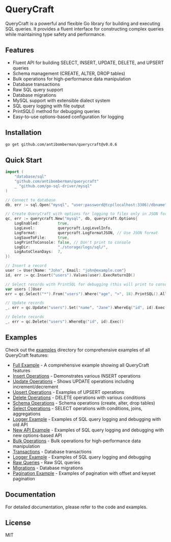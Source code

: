 # QueryCraft

QueryCraft is a powerful and flexible Go library for building and executing SQL queries. It provides a fluent interface for constructing complex queries while maintaining type safety and performance.

## Features

- Fluent API for building SELECT, INSERT, UPDATE, DELETE, and UPSERT queries
- Schema management (CREATE, ALTER, DROP tables)
- Bulk operations for high-performance data manipulation
- Database transactions
- Raw SQL query support
- Database migrations
- MySQL support with extensible dialect system
- SQL query logging with file output
- PrintSQL() method for debugging queries
- Easy-to-use options-based configuration for logging

## Installation

```bash
go get github.com/antibomberman/querycraft@v0.0.6
```

## Quick Start

```go
import (
    "database/sql"
    "github.com/antibomberman/querycraft"
    _ "github.com/go-sql-driver/mysql"
)

// Connect to database
db, err := sql.Open("mysql", "user:password@tcp(localhost:3306)/dbname")

// Create QueryCraft with options for logging to files only in JSON format
qc, err := querycraft.New("mysql", db, querycraft.Options{
    LogEnabled:        true,
    LogLevel:          querycraft.LogLevelInfo,
    LogFormat:         querycraft.LogFormatJSON, // Use JSON format
    LogSaveToFile:     true,
    LogPrintToConsole: false, // Don't print to console
    LogDir:            "./storage/logs/sql/",
    LogAutoCleanDays:  7,
})

// Insert a record
user := User{Name: "John", Email: "john@example.com"}
id, err := qc.Insert("users").Values(user).ExecReturnID()

// Select records with PrintSQL for debugging (this will print to console)
var users []User
err = qc.Select("*").From("users").Where("age", ">", 18).PrintSQL().All(&users)

// Update records
_, err = qc.Update("users").Set("name", "Jane").WhereEq("id", id).Exec()

// Delete records
_, err = qc.Delete("users").WhereEq("id", id).Exec()
```

## Examples

Check out the [examples](example/) directory for comprehensive examples of all QueryCraft features:

- [Full Example](example/full_example.go) - A comprehensive example showing all QueryCraft features
- [Insert Operations](example/insert_example.go) - Demonstrates various INSERT operations
- [Update Operations](example/update_example.go) - Shows UPDATE operations including increment/decrement
- [Upsert Operations](example/upsert_example.go) - Examples of UPSERT operations
- [Delete Operations](example/delete_example.go) - DELETE operations with various conditions
- [Schema Operations](example/schema_example.go) - Schema operations (create, alter, drop tables)
- [Select Operations](example/select_example.go) - SELECT operations with conditions, joins, aggregations
- [Logger Example](example/logger_example.go) - Examples of SQL query logging and debugging with old API
- [New API Example](example/new_api_example.go) - Examples of SQL query logging and debugging with new options-based API
- [Bulk Operations](example/bulk_example.go) - Bulk operations for high-performance data manipulation
- [Transactions](example/transaction_example.go) - Database transactions
- [Logger Example](example/logger_example.go) - Examples of SQL query logging and debugging
- [Raw Queries](example/raw_example.go) - Raw SQL queries
- [Migrations](example/migration_example.go) - Database migrations
- [Pagination Example](example/pagination_example.go) - Examples of pagination with offset and keyset pagination

## Documentation

For detailed documentation, please refer to the code and examples.

## License

MIT